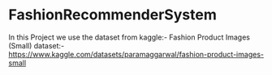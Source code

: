 # FashionRecommenderSystem
In this Project we use the dataset from kaggle:- Fashion Product Images (Small)
dataset:- https://www.kaggle.com/datasets/paramaggarwal/fashion-product-images-small
